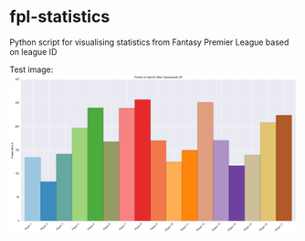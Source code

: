 # fpl-statistics
Python script for visualising statistics from Fantasy Premier League based on league ID

Test image:
![Testing](Points_on_bench_bar_leagueID.png)
